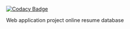 [![Codacy Badge](https://api.codacy.com/project/badge/Grade/124a508b0ba54ab89f22a5471cb70504)](https://www.codacy.com/app/EliseyCode/resumebase?utm_source=github.com&amp;utm_medium=referral&amp;utm_content=EliseyCode/resumebase&amp;utm_campaign=Badge_Grade)

Web application project online resume database